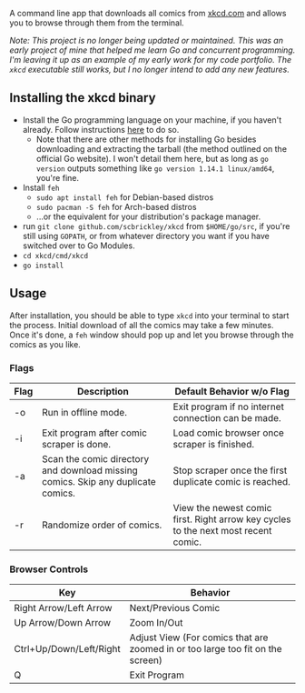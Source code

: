 A command line app that downloads all comics from [xkcd.com](https://xkcd.com) and allows you to browse through them from the terminal.

_Note: This project is no longer being updated or maintained. This was an early project of mine that helped me learn Go and concurrent programming. I'm leaving it up as an example of my early work for my code portfolio. The `xkcd` executable still works, but I no longer intend to add any new features._

## Installing the xkcd binary

- Install the Go programming language on your machine, if you haven't already. Follow instructions [here](https://golang.org/doc/install) to do so.
	- Note that there are other methods for installing Go besides downloading and extracting the tarball (the method outlined on the official Go website). I won't detail them here, but as long as `go version` outputs something like `go version 1.14.1 linux/amd64`, you're fine.
- Install `feh`
	- `sudo apt install feh` for Debian-based distros
	- `sudo pacman -S feh` for Arch-based distros
	- ...or the equivalent for your distribution's package manager.
- run `git clone github.com/scbrickley/xkcd` from `$HOME/go/src`, if you're still using `GOPATH`, or from whatever directory you want if you have switched over to Go Modules.
- `cd xkcd/cmd/xkcd`
- `go install`

## Usage

After installation, you should be able to type `xkcd` into your terminal to start the process. Initial download of all the comics may take a few minutes. Once it's done, a `feh` window should pop up and let you browse through the comics as you like.

### Flags
| Flag | Description | Default Behavior w/o Flag |
|------|-------------|---------|
| -o | Run in offline mode. | Exit program if no internet connection can be made. |
| -i | Exit program after comic scraper is done. | Load comic browser once scraper is finished. |
| -a | Scan the comic directory and download missing comics. Skip any duplicate comics. | Stop scraper once the first duplicate comic is reached. |
| -r | Randomize order of comics. | View the newest comic first. Right arrow key cycles to the next most recent comic. |

### Browser Controls

| Key | Behavior |
|-----|----------|
| Right Arrow/Left Arrow | Next/Previous Comic |
| Up Arrow/Down Arrow | Zoom In/Out |
| Ctrl+Up/Down/Left/Right | Adjust View (For comics that are zoomed in or too large too fit on the screen) |
| Q | Exit Program |
